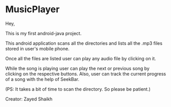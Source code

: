 # MusicPlayer

Hey,

This is my first android-java project.

This android application scans all the directories and lists all the .mp3 files stored in user's mobile phone.

Once all the files are listed user can play any audio file by clicking on it.

While the song is playing user can play the next or previous song by clicking on the respective buttons. Also, user can track the current progress of a song with the help of SeekBar.

(PS: It takes a bit of time to scan the directory. So please be patient.)


Creator: Zayed Shaikh
